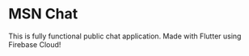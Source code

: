 # MSN Chat
This is fully functional public chat application.
Made with Flutter using Firebase Cloud!
